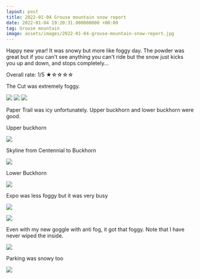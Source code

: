 ```yaml
---
layout: post
title: 2022-01-04 Grouse mountain snow report
date: 2022-01-04 19:20:31.000000000 +00:00
tag: Grouse mountain
image: assets/images/2022-01-04-grouse-mountain-snow-report.jpg
---
```


Happy new year! It was snowy but more like foggy day. The powder was great but if you can't see anything you can't ride but the snow just kicks you up and down, and stops completely...

Overall rate: 1/5 ★☆☆☆☆

The Cut was extremely foggy.

![](/assets/images/2022-01-04-foggy-the-cut.jpg)
![](/assets/images/2022-01-04-foggy-screaming-eagle.jpg)
![](/assets/images/2022-01-04-foggy-screaming-eagle-2.jpg)

Paper Trail was icy unfortunately. Upper buckhorn and lower buckhorn were good.

Upper buckhorn

![](/assets/images/2022-01-04-upper-buckhorn.jpg)

Skyline from Centennial to Buckhorn

![](/assets/images/2022-01-04-skyline-from-centennial-to-buckhorn.jpg)

Lower Buckhorn

![](/assets/images/2022-01-04-lower-buckhorn.jpg)

Expo was less foggy but it was very busy

![](/assets/images/2022-01-04-expo.jpg)

![](/assets/images/2022-01-04-foggy-expo.jpg)

Even with my new goggle with anti fog, it got that foggy. Note that I have never wiped the inside.

![](/assets/images/2022-01-04-with-anti-fog.jpg)

Parking was snowy too

![](/assets/images/2022-01-04-snowby-parking.jpg)

